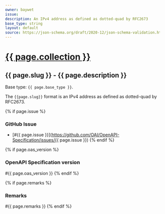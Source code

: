 ```yaml
---
owner: baywet
issue:
description: An IPv4 address as defined as dotted-quad by RFC2673
base_type: string
layout: default
source: https://json-schema.org/draft/2020-12/json-schema-validation.html#name-ip-addresses
---
```


# <a href="..">{{ page.collection }}</a>

## {{ page.slug }} - {{ page.description }}

Base type: `{{ page.base_type }}`.

The `{{page.slug}}` format is an IPv4 address as defined as dotted-quad by RFC2673.

{% if page.issue %}
### GitHub Issue

* [#{{ page.issue }}](https://github.com/OAI/OpenAPI-Specification/issues/{{ page.issue }})
{% endif %}

{% if page.oas_version %}
### OpenAPI Specification version

#{{ page.oas_version }}
{% endif %}

{% if page.remarks %}
### Remarks

#{{ page.remarks }}
{% endif %}